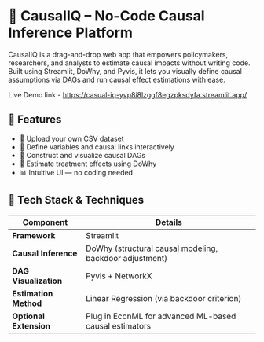 # 🧠 CausalIQ – No-Code Causal Inference Platform

CausalIQ is a drag-and-drop web app that empowers policymakers, researchers, and analysts to estimate causal impacts without writing code. Built using Streamlit, DoWhy, and Pyvis, it lets you visually define causal assumptions via DAGs and run causal effect estimations with ease.

Live Demo link - https://casual-iq-yvp8i8lzggf8egzpksdyfa.streamlit.app/

## 🎯 Features

- 📁 Upload your own CSV dataset
- 🔄 Define variables and causal links interactively
- 🔗 Construct and visualize causal DAGs
- 🧪 Estimate treatment effects using DoWhy
- 📊 Intuitive UI — no coding needed

## 🧰 Tech Stack & Techniques

| Component              | Details                                                  |
|------------------------|----------------------------------------------------------|
| **Framework**          | Streamlit                                                |
| **Causal Inference**   | DoWhy (structural causal modeling, backdoor adjustment)  |
| **DAG Visualization**  | Pyvis + NetworkX                                         |
| **Estimation Method**  | Linear Regression (via backdoor criterion)               |
| **Optional Extension** | Plug in EconML for advanced ML-based causal estimators   |
